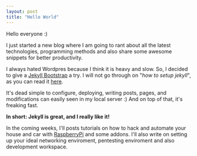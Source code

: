 ```yaml
---
layout: post
title: "Hello World"
---
```


Hello everyone :)

I just started a new blog where I am going to rant about all the latest technologies, programming methods and also share some awesome snippets for better productivity.

I always hated Wordpres because I think it is heavy and slow. So, I decided to give a [Jekyll Bootstrap](http://jekyllbootstrap.com/) a try. I will not go through on "*how to setup jekyll*", as you can read it [here](http://jekyllbootstrap.com/).

It's dead simple to configure, deploying, writing posts, pages, and modifications can easily seen in my local server :) And on top of that, it's freaking fast.

**In short: Jekyll is great, and I really like it!**

In the coming weeks, I'll posts tutorials on how to hack and automate your house and car with [RaspberryPi](http://raspberrypi.org) and some addons. I'll also write on setting up your ideal networking enviroment, pentesting enviroment and also development workspace.


